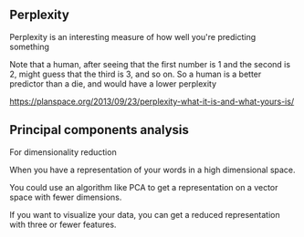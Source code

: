 ## Perplexity
Perplexity is an interesting measure of how well you're predicting something

Note that a human, after seeing that the first number is 1 and the second is 2, might guess that the third is 3, and so on. So a human is a better predictor than a die, and would have a lower perplexity

https://planspace.org/2013/09/23/perplexity-what-it-is-and-what-yours-is/


## Principal components analysis 
For dimensionality reduction

When you have a representation of your words in a high dimensional space.

You could use an algorithm like PCA
to get a representation on a vector space with fewer dimensions.

If you want to visualize your data,
you can get a reduced representation with three or fewer features. 
